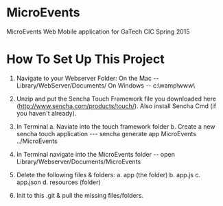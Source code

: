 MicroEvents
===========

MicroEvents Web Mobile application for GaTech CIC Spring 2015

How To Set Up This Project 
===========

1. Navigate to your Webserver Folder: 
On the Mac -- Library/WebServer/Documents/
On Windows -- c:\wamp\www\

2. Unzip and put the Sencha Touch Framework file you downloaded here (http://www.sencha.com/products/touch/). Also install Sencha Cmd (if you haven't already).

3. In Terminal 
	a. Naviate into the touch framework folder
	b. Create a new sencha touch application --- sencha generate app MicroEvents ../MicroEvents

4. In Terminal navigate into the MicroEvents folder -- open Library/Webserver/Documents/MicroEvents

5. Delete the following files & folders: 
	a. app (the folder)
	b. app.js
	c. app.json
	d. resources (folder)

6. Init to this .git & pull the missing files/folders. 
